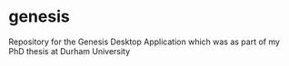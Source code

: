 # genesis
Repository for the Genesis Desktop Application which was as part of my PhD thesis at Durham University
